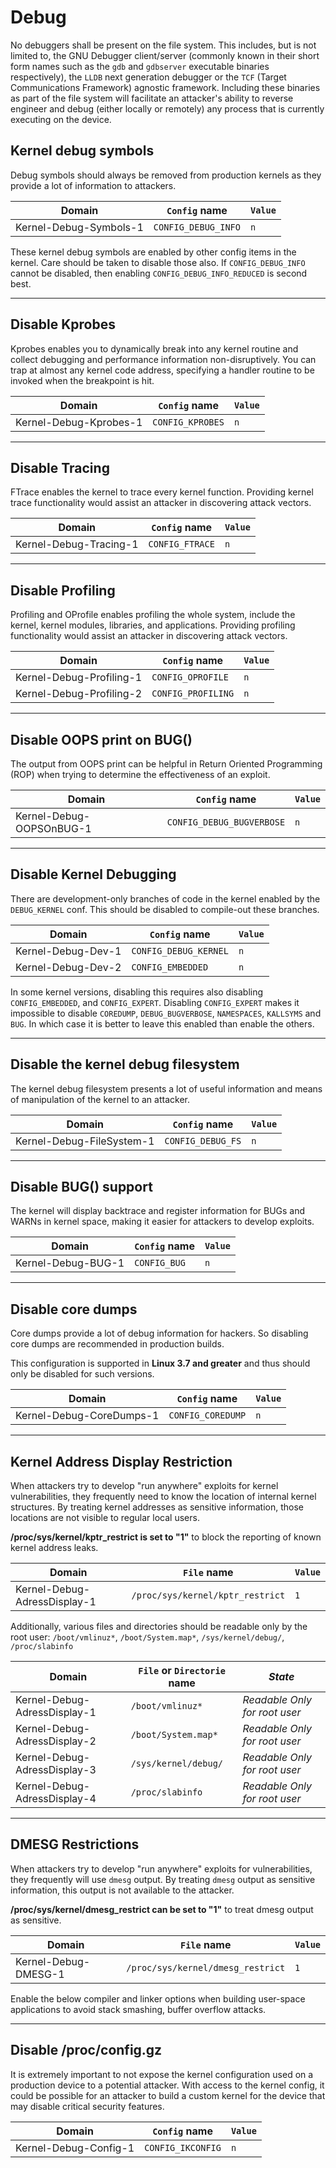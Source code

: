 # Debug

No debuggers shall be present on the file system. This includes, but is not limited to, the GNU Debugger client/server (commonly known in their short form names such as the `gdb` and `gdbserver` executable binaries respectively), the `LLDB` next generation debugger or the `TCF` (Target Communications Framework) agnostic framework. Including these binaries as part of the file system will facilitate an attacker's ability to reverse engineer and debug (either locally or remotely) any process that is currently executing on the device.

## Kernel debug symbols

Debug symbols should always be removed from production kernels as they provide a lot of information to attackers.

<!-- config -->

Domain                 | `Config` name       | `Value`
---------------------- | ------------------- | -------
Kernel-Debug-Symbols-1 | `CONFIG_DEBUG_INFO` | `n`

<!-- endconfig -->

These kernel debug symbols are enabled by other config items in the kernel. Care should be taken to disable those also. If `CONFIG_DEBUG_INFO` cannot be disabled, then enabling `CONFIG_DEBUG_INFO_REDUCED` is second best.

--------------------------------------------------------------------------------

## Disable Kprobes

Kprobes enables you to dynamically break into any kernel routine and collect debugging and performance information non-disruptively. You can trap at almost any kernel code address, specifying a handler routine to be invoked when the breakpoint is hit.

<!-- config -->

Domain                 | `Config` name    | `Value`
---------------------- | ---------------- | -------
Kernel-Debug-Kprobes-1 | `CONFIG_KPROBES` | `n`

<!-- endconfig -->

--------------------------------------------------------------------------------

## Disable Tracing

FTrace enables the kernel to trace every kernel function. Providing kernel trace functionality would assist an attacker in discovering attack vectors.

<!-- config -->

Domain                 | `Config` name   | `Value`
---------------------- | --------------- | -------
Kernel-Debug-Tracing-1 | `CONFIG_FTRACE` | `n`

<!-- endconfig -->

--------------------------------------------------------------------------------

## Disable Profiling

Profiling and OProfile enables profiling the whole system, include the kernel, kernel modules, libraries, and applications. Providing profiling functionality would assist an attacker in discovering attack vectors.

<!-- config -->

Domain                   | `Config` name      | `Value`
------------------------ | ------------------ | -------
Kernel-Debug-Profiling-1 | `CONFIG_OPROFILE`  | `n`
Kernel-Debug-Profiling-2 | `CONFIG_PROFILING` | `n`

<!-- endconfig -->

--------------------------------------------------------------------------------

## Disable OOPS print on BUG()

The output from OOPS print can be helpful in Return Oriented Programming (ROP) when trying to determine the effectiveness of an exploit.

<!-- config -->

Domain                   | `Config` name             | `Value`
------------------------ | ------------------------- | -------
Kernel-Debug-OOPSOnBUG-1 | `CONFIG_DEBUG_BUGVERBOSE` | `n`

<!-- endconfig -->

--------------------------------------------------------------------------------

## Disable Kernel Debugging

There are development-only branches of code in the kernel enabled by the `DEBUG_KERNEL` conf. This should be disabled to compile-out these branches.

<!-- config -->

Domain             | `Config` name         | `Value`
------------------ | --------------------- | -------
Kernel-Debug-Dev-1 | `CONFIG_DEBUG_KERNEL` | `n`
Kernel-Debug-Dev-2 | `CONFIG_EMBEDDED`     | `n`

<!-- endconfig -->

In some kernel versions, disabling this requires also disabling `CONFIG_EMBEDDED`, and `CONFIG_EXPERT`. Disabling `CONFIG_EXPERT` makes it impossible to disable `COREDUMP`, `DEBUG_BUGVERBOSE`, `NAMESPACES`, `KALLSYMS` and `BUG`. In which case it is better to leave this enabled than enable the others.

--------------------------------------------------------------------------------

<!-- pagebreak -->

## Disable the kernel debug filesystem

The kernel debug filesystem presents a lot of useful information and means of manipulation of the kernel to an attacker.

<!-- config -->

Domain                    | `Config` name     | `Value`
------------------------- | ----------------- | -------
Kernel-Debug-FileSystem-1 | `CONFIG_DEBUG_FS` | `n`

<!-- endconfig -->

--------------------------------------------------------------------------------

## Disable BUG() support

The kernel will display backtrace and register information for BUGs and WARNs in kernel space, making it easier for attackers to develop exploits.

<!-- config -->

Domain             | `Config` name | `Value`
------------------ | ------------- | -------
Kernel-Debug-BUG-1 | `CONFIG_BUG`  | `n`

<!-- endconfig -->

--------------------------------------------------------------------------------

## Disable core dumps

Core dumps provide a lot of debug information for hackers. So disabling core dumps are recommended in production builds.

This configuration is supported in **Linux 3.7 and greater** and thus should only be disabled for such versions.

<!-- config -->

Domain                   | `Config` name     | `Value`
------------------------ | ----------------- | -------
Kernel-Debug-CoreDumps-1 | `CONFIG_COREDUMP` | `n`

<!-- endconfig -->

--------------------------------------------------------------------------------

<!-- pagebreak -->

## Kernel Address Display Restriction

When attackers try to develop "run anywhere" exploits for kernel vulnerabilities, they frequently need to know the location of internal kernel structures. By treating kernel addresses as sensitive information, those locations are not visible to regular local users.

**/proc/sys/kernel/kptr_restrict is set to "1"** to block the reporting of known kernel address leaks.

<!-- config -->

Domain                       | `File` name                      | `Value`
---------------------------- | -------------------------------- | -------
Kernel-Debug-AdressDisplay-1 | `/proc/sys/kernel/kptr_restrict` | `1`

<!-- endconfig -->

Additionally, various files and directories should be readable only by the root user: `/boot/vmlinuz*`, `/boot/System.map*`, `/sys/kernel/debug/`, `/proc/slabinfo`

<!-- config -->

Domain                       | `File` or `Directorie` name | _State_
---------------------------- | --------------------------- | -----------------------------
Kernel-Debug-AdressDisplay-1 | `/boot/vmlinuz*`            | _Readable Only for root user_
Kernel-Debug-AdressDisplay-2 | `/boot/System.map*`         | _Readable Only for root user_
Kernel-Debug-AdressDisplay-3 | `/sys/kernel/debug/`        | _Readable Only for root user_
Kernel-Debug-AdressDisplay-4 | `/proc/slabinfo`            | _Readable Only for root user_

<!-- endconfig -->

--------------------------------------------------------------------------------

## DMESG Restrictions

When attackers try to develop "run anywhere" exploits for vulnerabilities, they frequently will use `dmesg` output. By treating `dmesg` output as sensitive information, this output is not available to the attacker.

**/proc/sys/kernel/dmesg_restrict can be set to "1"** to treat dmesg output as sensitive.

<!-- config -->

Domain               | `File` name                       | `Value`
-------------------- | --------------------------------- | -------
Kernel-Debug-DMESG-1 | `/proc/sys/kernel/dmesg_restrict` | `1`

<!-- endconfig -->

Enable the below compiler and linker options when building user-space applications to avoid stack smashing, buffer overflow attacks.

--------------------------------------------------------------------------------

<!-- pagebreak -->

## Disable /proc/config.gz

It is extremely important to not expose the kernel configuration used on a production device to a potential attacker. With access to the kernel config, it could be possible for an attacker to build a custom kernel for the device that may disable critical security features.

<!-- config -->

Domain                | `Config` name     | `Value`
--------------------- | ----------------- | -------
Kernel-Debug-Config-1 | `CONFIG_IKCONFIG` | `n`

<!-- endconfig -->
